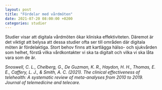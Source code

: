 ```yaml
---
layout: post
title: "Fördelar med vårdmöten"
date: 2021-07-20 08:00:00 +0200
categories: studier
---
```

Studier visar att digitala vårdmöten ökar kliniska effektiviteten. Däremot är det viktigt att belysa att dessa studier ofta ser till områden där digitala möten är fördelaktiga. Stort behov finns att kartlägga hälso- och sjukvården som helhet, förstå vilka vårdkontakter vi ska ta digitalt och vilka vi ska låta vara som de är.

_Snoswell, C. L., Chelberg, G., De Guzman, K. R., Haydon, H. H., Thomas, E. E., Caffery, L. J., & Smith, A. C. (2021). The clinical effectiveness of telehealth: A systematic review of meta-analyses from 2010 to 2019. Journal of telemedicine and telecare._